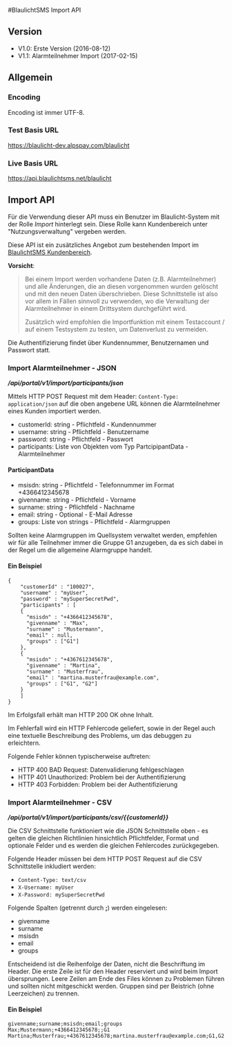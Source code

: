 #BlaulichtSMS Import API

## Version
- V1.0: Erste Version (2016-08-12)
- V1.1: Alarmteilnehmer Import (2017-02-15)

## Allgemein

### Encoding
Encoding ist immer UTF-8.

### Test Basis URL
https://blaulicht-dev.alpspay.com/blaulicht

### Live Basis URL
https://api.blaulichtsms.net/blaulicht

##  Import API

Für die Verwendung dieser API muss ein Benutzer im Blaulicht-System mit der Rolle *Import* hinterlegt sein. Diese Rolle kann Kundenbereich unter "Nutzungsverwaltung" vergeben werden.

Diese API ist ein zusätzliches Angebot zum bestehenden Import im [BlaulichtSMS Kundenbereich](https://start2.blaulichts.sms.net).


**Vorsicht**:
>Bei einem Import werden vorhandene Daten (z.B. Alarmteilnehmer) und alle Änderungen, die an diesen vorgenommen wurden gelöscht und mit den neuen Daten überschrieben. Diese Schnittstelle ist also vor allem in Fällen sinnvoll zu verwenden, wo die Verwaltung der Alarmteilnehmer in einem Drittsystem durchgeführt wird.
>
>Zusätzlich wird empfohlen die Importfunktion mit einem Testaccount / auf einem Testsystem zu testen, um Datenverlust zu vermeiden.

Die Authentifizierung findet über Kundennummer, Benutzernamen und Passwort statt.

### Import Alarmteilnehmer - JSON
_**/api/portal/v1/import/participants/json**_

Mittels HTTP POST Request mit dem Header: `Content-Type: application/json` auf die oben angebene URL können die Alarmteilnehmer eines Kunden importiert werden.

- customerId: string - Pflichtfeld - Kundennummer
- username: string - Pflichtfeld - Benutzername
- password: string - Pflichtfeld - Passwort
- participants: Liste von Objekten vom Typ PartcipipantData - Alarmteilnehmer

#### ParticipantData

- msisdn: string - Pflichtfeld - Telefonnummer im Format +4366412345678
- givenname: string - Pflichtfeld - Vorname
- surname: string - Pflichtfeld - Nachname
- email: string - Optional - E-Mail Adresse
- groups: Liste von strings - Pflichtfeld - Alarmgruppen

Sollten keine Alarmgruppen im Quellsystem verwaltet werden, empfehlen wir für alle Teilnehmer immer die Gruppe G1 anzugeben, da es sich dabei in der Regel um die allgemeine Alarmgruppe handelt.

#### Ein Beispiel

    {
        "customerId" : "100027",
        "username" : "myUser",
        "password" : "mySuperSecretPwd",
        "participants" : [
        {
          "msisdn" : "+4366412345678",
          "givenname" : "Max",
          "surname" : "Mustermann",
          "email" : null,
          "groups" : ["G1"]
        },
        {
          "msisdn" : "+4367612345678",
          "givenname" : "Martina",
          "surname" : "Musterfrau",
          "email" : "martina.musterfrau@example.com",
          "groups" : ["G1", "G2"]
        }
        ]
    }

Im Erfolgsfall erhält man HTTP 200 OK ohne Inhalt.

Im Fehlerfall wird ein HTTP Fehlercode geliefert, sowie in der Regel auch eine textuelle Beschreibung des Problems, um das debuggen zu erleichtern.

Folgende Fehler können typischerweise auftreten:

- HTTP 400 BAD Request: Datenvalidierung fehlgeschlagen
- HTTP 401 Unauthorized: Problem bei der Authentifizierung
- HTTP 403 Forbidden: Problem bei der Authentifizierung


### Import Alarmteilnehmer - CSV
_**/api/portal/v1/import/participants/csv/{{customerId}}**_

Die CSV Schnittstelle funktioniert wie die JSON Schnittstelle oben - es gelten die gleichen Richtlinien hinsichtlich Pflichtfelder, Format und optionale Felder und es werden die gleichen Fehlercodes zurückgegeben.

Folgende Header müssen bei dem HTTP POST Request auf die CSV Schnittstelle inkludiert werden:

- `Content-Type: text/csv`
- `X-Username: myUser`
- `X-Password: mySuperSecretPwd`

Folgende Spalten (getrennt durch **;**) werden eingelesen:

- givenname
- surname
- msisdn
- email
- groups

Entscheidend ist die Reihenfolge der Daten, nicht die Beschriftung im Header. Die erste Zeile ist für den Header reserviert und wird beim Import übersprungen. Leere Zeilen am Ende des Files können zu Problemen führen und sollten nicht mitgeschickt werden. Gruppen sind per Beistrich (ohne Leerzeichen) zu trennen.

#### Ein Beispiel

    givenname;surname;msisdn;email;groups  
    Max;Mustermann;+4366412345678;;G1  
    Martina;Musterfrau;+4367612345678;martina.musterfrau@example.com;G1,G2